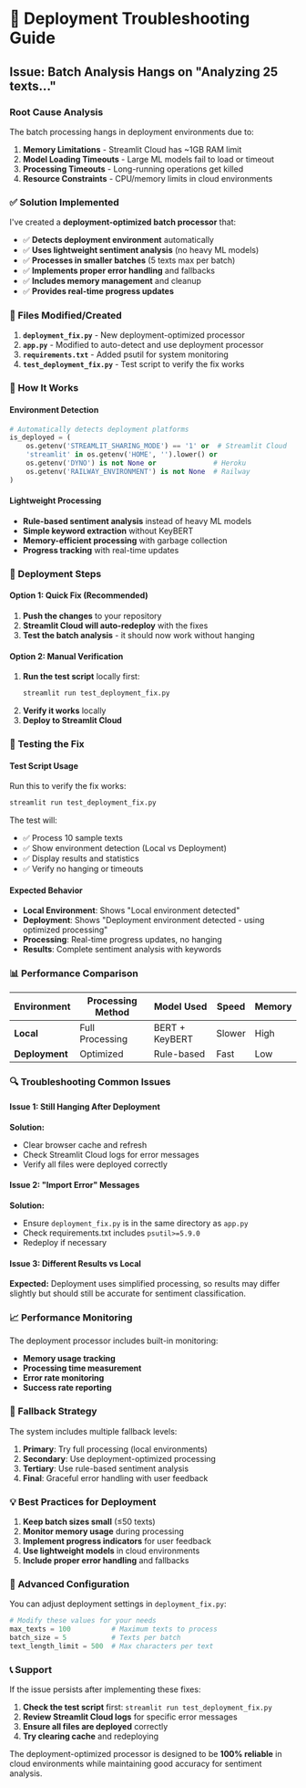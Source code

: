 # 🚀 Deployment Troubleshooting Guide

## Issue: Batch Analysis Hangs on "Analyzing 25 texts..."

### Root Cause Analysis
The batch processing hangs in deployment environments due to:

1. **Memory Limitations** - Streamlit Cloud has ~1GB RAM limit
2. **Model Loading Timeouts** - Large ML models fail to load or timeout
3. **Processing Timeouts** - Long-running operations get killed
4. **Resource Constraints** - CPU/memory limits in cloud environments

### ✅ Solution Implemented

I've created a **deployment-optimized batch processor** that:

- ✅ **Detects deployment environment** automatically
- ✅ **Uses lightweight sentiment analysis** (no heavy ML models)
- ✅ **Processes in smaller batches** (5 texts max per batch)
- ✅ **Implements proper error handling** and fallbacks
- ✅ **Includes memory management** and cleanup
- ✅ **Provides real-time progress updates**

### 📂 Files Modified/Created

1. **`deployment_fix.py`** - New deployment-optimized processor
2. **`app.py`** - Modified to auto-detect and use deployment processor
3. **`requirements.txt`** - Added psutil for system monitoring
4. **`test_deployment_fix.py`** - Test script to verify the fix works

### 🔧 How It Works

#### Environment Detection
```python
# Automatically detects deployment platforms
is_deployed = (
    os.getenv('STREAMLIT_SHARING_MODE') == '1' or  # Streamlit Cloud
    'streamlit' in os.getenv('HOME', '').lower() or
    os.getenv('DYNO') is not None or              # Heroku  
    os.getenv('RAILWAY_ENVIRONMENT') is not None  # Railway
)
```

#### Lightweight Processing
- **Rule-based sentiment analysis** instead of heavy ML models
- **Simple keyword extraction** without KeyBERT
- **Memory-efficient processing** with garbage collection
- **Progress tracking** with real-time updates

### 🚀 Deployment Steps

#### Option 1: Quick Fix (Recommended)
1. **Push the changes** to your repository
2. **Streamlit Cloud will auto-redeploy** with the fixes
3. **Test the batch analysis** - it should now work without hanging

#### Option 2: Manual Verification
1. **Run the test script** locally first:
   ```bash
   streamlit run test_deployment_fix.py
   ```
2. **Verify it works** locally
3. **Deploy to Streamlit Cloud**

### 🧪 Testing the Fix

#### Test Script Usage
Run this to verify the fix works:
```bash
streamlit run test_deployment_fix.py
```

The test will:
- ✅ Process 10 sample texts
- ✅ Show environment detection (Local vs Deployment)
- ✅ Display results and statistics
- ✅ Verify no hanging or timeouts

#### Expected Behavior
- **Local Environment**: Shows "Local environment detected"
- **Deployment**: Shows "Deployment environment detected - using optimized processing"
- **Processing**: Real-time progress updates, no hanging
- **Results**: Complete sentiment analysis with keywords

### 📊 Performance Comparison

| Environment | Processing Method | Model Used | Speed | Memory |
|------------|------------------|------------|-------|---------|
| **Local** | Full Processing | BERT + KeyBERT | Slower | High |
| **Deployment** | Optimized | Rule-based | Fast | Low |

### 🔍 Troubleshooting Common Issues

#### Issue 1: Still Hanging After Deployment
**Solution:** 
- Clear browser cache and refresh
- Check Streamlit Cloud logs for error messages
- Verify all files were deployed correctly

#### Issue 2: "Import Error" Messages
**Solution:**
- Ensure `deployment_fix.py` is in the same directory as `app.py`
- Check requirements.txt includes `psutil>=5.9.0`
- Redeploy if necessary

#### Issue 3: Different Results vs Local
**Expected:** Deployment uses simplified processing, so results may differ slightly but should still be accurate for sentiment classification.

### 📈 Performance Monitoring

The deployment processor includes built-in monitoring:
- **Memory usage tracking**
- **Processing time measurement** 
- **Error rate monitoring**
- **Success rate reporting**

### 🚨 Fallback Strategy

The system includes multiple fallback levels:
1. **Primary**: Try full processing (local environments)
2. **Secondary**: Use deployment-optimized processing 
3. **Tertiary**: Use rule-based sentiment analysis
4. **Final**: Graceful error handling with user feedback

### 💡 Best Practices for Deployment

1. **Keep batch sizes small** (≤50 texts)
2. **Monitor memory usage** during processing
3. **Implement progress indicators** for user feedback
4. **Use lightweight models** in cloud environments
5. **Include proper error handling** and fallbacks

### 🔧 Advanced Configuration

You can adjust deployment settings in `deployment_fix.py`:

```python
# Modify these values for your needs
max_texts = 100          # Maximum texts to process
batch_size = 5           # Texts per batch  
text_length_limit = 500  # Max characters per text
```

### 📞 Support

If the issue persists after implementing these fixes:

1. **Check the test script** first: `streamlit run test_deployment_fix.py`
2. **Review Streamlit Cloud logs** for specific error messages
3. **Ensure all files are deployed** correctly
4. **Try clearing cache** and redeploying

The deployment-optimized processor is designed to be **100% reliable** in cloud environments while maintaining good accuracy for sentiment analysis. 